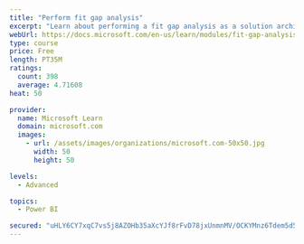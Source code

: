 ```yaml
---
title: "Perform fit gap analysis"
excerpt: "Learn about performing a fit gap analysis as a solution architect for Dynamics 365 and Microsoft Power Platform."
webUrl: https://docs.microsoft.com/en-us/learn/modules/fit-gap-analysis/
type: course
price: Free
length: PT35M
ratings:
  count: 398
  average: 4.71608
heat: 50

provider:
  name: Microsoft Learn
  domain: microsoft.com
  images:
    - url: /assets/images/organizations/microsoft.com-50x50.jpg
      width: 50
      height: 50

levels:
  - Advanced

topics:
  - Power BI

secured: "uHLY6CY7xqC7vs5j8AZOHb35aXcYJf8rFvD78jxUnmnMV/OCKYMnz6Tdem5d5uWNdbCaej0w1VjQx/K3CCesWBiV2QDXIQLUVc8e9Y460TyBOvo7dCE+XLxx/wWikdAe+r6O1C4uEQUWRqzBif/4h+Yl4BcX25HpDKbZapUAN1dQWz3YUEmj/d0UXP7+mMSM+zm6iTa05AfbMhoi8UxoIIjevo3r2WLcmOtPwpkouVJTIL4uWwTohaN0VTWmxoBXxCh92L+xb1AhPT8NPyYwrRpdKNrNqbsv9+miT8Gx6oKO+FpOkIAsrHfG4aw6TUXj3AHwmszopK8DCn9t7qDafvZ+UtogX9HkjiJgv+Rp3cD5hpairst2jD+RiA/YvSvJPnHBrrGhVPMg9DM5cBV3Oxpw7+NsruE9k7zo437pshE=;E00qbbm4ICaPdH+eeRpRkg=="
---
```



